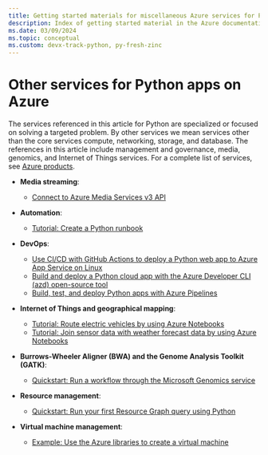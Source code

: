 ```yaml
---
title: Getting started materials for miscellaneous Azure services for Python apps
description: Index of getting started material in the Azure documentation for miscellaneous services used with Python apps.
ms.date: 03/09/2024
ms.topic: conceptual
ms.custom: devx-track-python, py-fresh-zinc
---
```


# Other services for Python apps on Azure

The services referenced in this article for Python are specialized or focused on solving a targeted problem. By other services we mean services other than the core services compute, networking, storage, and database. The references in this article include management and governance, media, genomics, and Internet of Things services. For a complete list of services, see [Azure products](https://azure.microsoft.com/products/).

- **Media streaming**:
  - [Connect to Azure Media Services v3 API](/azure/media-services/latest/configure-connect-python-howto)

- **Automation**:
  - [Tutorial: Create a Python runbook](/azure/automation/learn/automation-tutorial-runbook-textual-python-3)

- **DevOps**:
  - [Use CI/CD with GitHub Actions to deploy a Python web app to Azure App Service on Linux](./python-web-app-github-actions-app-service.md)
  - [Build and deploy a Python cloud app with the Azure Developer CLI (azd) open-source tool](../azure-developer-cli/get-started.md?pivots=programming-language-python)
  - [Build, test, and deploy Python apps with Azure Pipelines](/azure/devops/pipelines/ecosystems/python)

- **Internet of Things and geographical mapping**:
  - [Tutorial: Route electric vehicles by using Azure Notebooks](/azure/azure-maps/tutorial-ev-routing)
  - [Tutorial: Join sensor data with weather forecast data by using Azure Notebooks](/azure/azure-maps/weather-service-tutorial)

- **Burrows-Wheeler Aligner (BWA) and the Genome Analysis Toolkit (GATK)**:
  - [Quickstart: Run a workflow through the Microsoft Genomics service](/azure/genomics/quickstart-run-genomics-workflow-portal)

- **Resource management**:
  - [Quickstart: Run your first Resource Graph query using Python](/azure/governance/resource-graph/first-query-python)

- **Virtual machine management**:
  - [Example: Use the Azure libraries to create a virtual machine](./sdk/examples/azure-sdk-example-virtual-machines.md)
